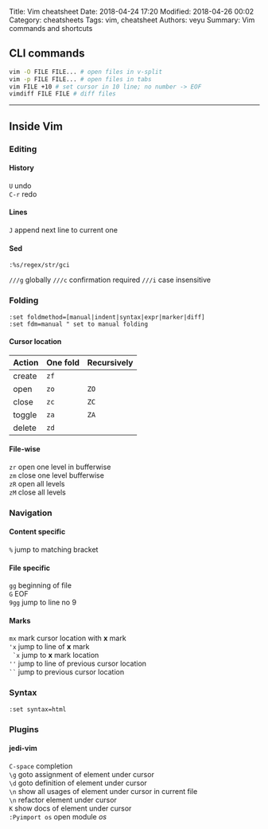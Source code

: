 Title: Vim cheatsheet
Date: 2018-04-24 17:20
Modified: 2018-04-26 00:02
Category: cheatsheets
Tags: vim, cheatsheet
Authors: veyu
Summary: Vim commands and shortcuts


## CLI commands
```bash
vim -O FILE FILE... # open files in v-split
vim -p FILE FILE... # open files in tabs
vim FILE +10 # set cursor in 10 line; no number -> EOF
vimdiff FILE FILE # diff files
```

---

## Inside Vim
### Editing
#### History
`U` undo  
`C-r` redo  

#### Lines
`J` append next line to current one  

#### Sed
```vim
:%s/regex/str/gci
```
`///g` globally
`///c` confirmation required
`///i` case insensitive

### Folding
```vim
:set foldmethod=[manual|indent|syntax|expr|marker|diff]
:set fdm=manual " set to manual folding
```

#### Cursor location
Action | One fold | Recursively
---    | ---      | ---
create | ``zf``   |
open   | ``zo``   | ``ZO``
close  | ``zc``   | ``ZC``
toggle | ``za``   | ``ZA``
delete | ``zd``   |

#### File-wise
``zr`` open one level in bufferwise  
``zm`` close one level bufferwise  
``zR`` open all levels  
``zM`` close all levels  

### Navigation
#### Content specific
`%` jump to matching bracket  

#### File specific
`gg` beginning of file  
`G` EOF  
`9gg` jump to line no 9  

#### Marks
`mx` mark cursor location with **x** mark  
`'x` jump to line of **x** mark  
`` `x`` jump to **x** mark location  
``''`` jump to line of previous cursor location  
` `` ` jump to previous cursor location  

### Syntax
```vim
:set syntax=html
```

### Plugins
#### jedi-vim
`C-space` completion  
`\g` goto assignment of element under cursor  
`\d` goto definition of element under cursor  
`\n` show all usages of element under cursor in current file  
`\n` refactor element under cursor  
`K` show docs of element under cursor  
`:Pyimport os` open module *os*
